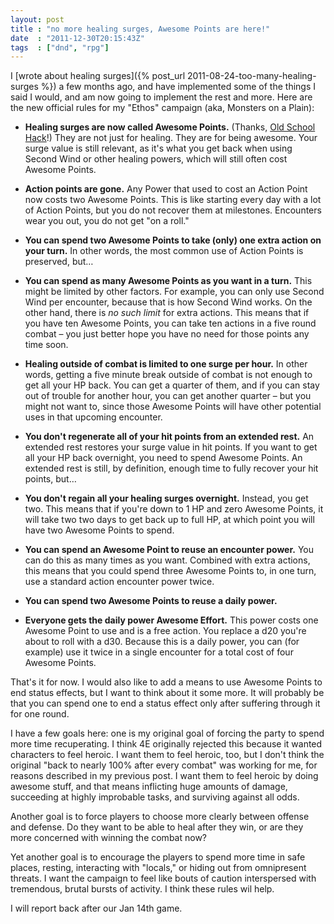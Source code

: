```yaml
---
layout: post
title : "no more healing surges, Awesome Points are here!"
date  : "2011-12-30T20:15:43Z"
tags  : ["dnd", "rpg"]
---
```

I [wrote about healing surges]({% post_url 2011-08-24-too-many-healing-surges %}) a few
months ago, and have implemented some of the things I said I would, and am now
going to implement the rest and more.  Here are the new official rules for my
"Ethos" campaign (aka, Monsters on a Plain):

* **Healing surges are now called Awesome Points.** (Thanks, [Old School
Hack](http://www.oldschoolhack.net/)!)  They are not just for healing.  They are
for being awesome.  Your surge value is still relevant, as it's what you get
back when using Second Wind or other healing powers, which will still often
cost Awesome Points.

* **Action points are gone.**  Any Power that used to cost an Action Point now
costs two Awesome Points.  This is like starting every day with a lot of Action 
Points, but you do not recover them at milestones.  Encounters wear
you out, you do not get "on a roll."

* **You can spend two Awesome Points to take (only) one extra action on your
turn.** In other words, the most common use of Action Points is preserved, but…

* **You can spend as many Awesome Points as you want in a turn.**  This might
be limited by other factors.  For example, you can only use Second Wind per
encounter, because that is how Second Wind works.  On the other hand, there is
*no such limit* for extra actions.  This means that if you have ten Awesome
Points, you can take ten actions in a five round combat – you just better hope
you have no need for those points any time soon.

* **Healing outside of combat is limited to one surge per hour.** In other
words, getting a five minute break outside of combat is not enough to get all
your HP back.  You can get a quarter of them, and if you can stay out of
trouble for another hour, you can get another quarter – but you might not want
to, since those Awesome Points will have other potential uses in that upcoming
encounter.

* **You don't regenerate all of your hit points from an extended rest.**  An
extended rest restores your surge value in hit points.  If you want to get all
your HP back overnight, you need to spend Awesome Points.  An extended rest is
still, by definition, enough time to fully recover your hit points, but…

* **You don't regain all your healing surges overnight.**  Instead, you get
two.  This means that if you're down to 1 HP and zero Awesome Points, it will
take two two days to get back up to full HP, at which point you will have two
Awesome Points to spend.

* **You can spend an Awesome Point to reuse an encounter power.**  You can do
this as many times as you want.  Combined with extra actions, this means that
you could spend three Awesome Points to, in one turn, use a standard action
encounter power twice.

* **You can spend two Awesome Points to reuse a daily power.**

* **Everyone gets the daily power Awesome Effort.**  This power costs one
Awesome Point to use and is a free action.  You replace a d20 you're about to
roll with a d30.  Because this is a daily power, you can (for example) use it
twice in a single encounter for a total cost of four Awesome Points.

That's it for now.  I would also like to add a means to use Awesome Points to
end status effects, but I want to think about it some more.  It will probably
be that you can spend one to end a status effect only after suffering through
it for one round.

I have a few goals here:  one is my original goal of forcing the party to spend
more time recuperating.  I think 4E originally rejected this because it wanted
characters to feel heroic.  I want them to feel heroic, too, but I don't think
the original "back to nearly 100% after every combat" was working for me, for
reasons described in my previous post.  I want them to feel heroic by doing
awesome stuff, and that means inflicting huge amounts of damage, succeeding at
highly improbable tasks, and surviving against all odds.

Another goal is to force players to choose more clearly between offense and
defense.  Do they want to be able to heal after they win, or are they more
concerned with winning the combat now?

Yet another goal is to encourage the players to spend more time in safe places,
resting, interacting with "locals," or hiding out from omnipresent threats.  I
want the campaign to feel like bouts of caution interspersed with tremendous,
brutal bursts of activity.  I think these rules wil help.

I will report back after our Jan 14th game.

